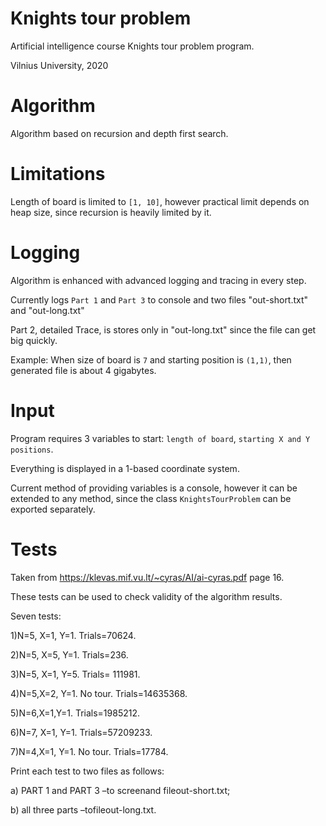 # Knights tour problem
Artificial intelligence course Knights tour problem program. 

Vilnius University, 2020

# Algorithm
Algorithm based on recursion and depth first search.

# Limitations
Length of board is limited to `[1, 10]`, however practical limit depends on heap size, since recursion is heavily limited by it.

# Logging
Algorithm is enhanced with advanced logging and tracing in every step.

Currently logs `Part 1` and `Part 3` to console and two files "out-short.txt" and "out-long.txt"

Part 2, detailed Trace, is stores only in "out-long.txt" since the file can get big quickly.

Example: When size of board is `7` and starting position is `(1,1)`, then generated file is about 4 gigabytes.

# Input
Program requires 3 variables to start: `length of board`, `starting X and Y positions`. 

Everything is displayed in a 1-based coordinate system.

Current method of providing variables is a console, however it can be extended to any method, since the class `KnightsTourProblem` can be exported separately.

# Tests
Taken from https://klevas.mif.vu.lt/~cyras/AI/ai-cyras.pdf page 16.

These tests can be used to check validity of the algorithm results.

Seven tests: 

1)N=5, X=1, Y=1. Trials=70624.

2)N=5, X=5, Y=1. Trials=236.

3)N=5, X=1, Y=5. Trials= 111981.

4)N=5,X=2, Y=1. No tour. Trials=14635368.

5)N=6,X=1,Y=1. Trials=1985212. 

6)N=7, X=1, Y=1. Trials=57209233.

7)N=4,X=1, Y=1. No tour. Trials=17784.

Print each test to two files as follows:

a) PART 1 and PART 3 –to screenand fileout-short.txt;

b) all three parts –tofileout-long.txt.
